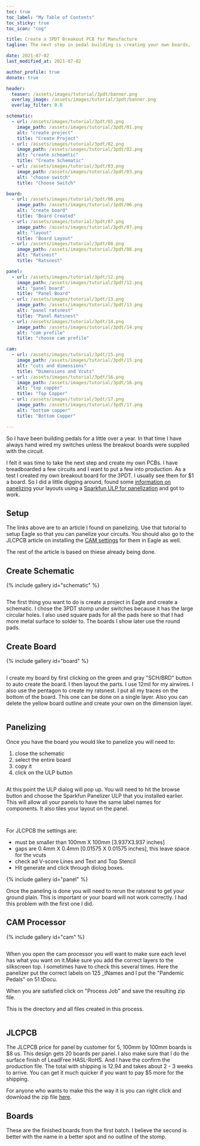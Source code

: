 ```yaml
---
toc: true
toc_label: "My Table of Contents"
toc_sticky: true
toc_icon: "cog"

title: Create a 3PDT Breakout PCB for Manufacture
tagline: The next step in pedal building is creating your own boards,

date: 2021-07-02
last_modified_at: 2021-07-02

author_profile: true
donate: true

header:
  teaser: /assets/images/tutorial/3pdt/banner.png
  overlay_image: /assets/images/tutorial/3pdt/banner.png
  overlay_filter: 0.8

schematic:
  - url: /assets/images/tutorial/3pdt/01.png
    image_path: /assets/images/tutorial/3pdt/01.png
    alt: "create project"
    title: "Create Project"
  - url: /assets/images/tutorial/3pdt/02.png
    image_path: /assets/images/tutorial/3pdt/02.png
    alt: "create scheamtic"
    title: "Create Schematic"
  - url: /assets/images/tutorial/3pdt/03.png
    image_path: /assets/images/tutorial/3pdt/03.png
    alt: "choose switch"
    title: "Choose Switch"

board:
  - url: /assets/images/tutorial/3pdt/06.png
    image_path: /assets/images/tutorial/3pdt/06.png
    alt: "create board"
    title: "Board Created"
  - url: /assets/images/tutorial/3pdt/07.png
    image_path: /assets/images/tutorial/3pdt/07.png
    alt: "layout"
    title: "Board Layout"
  - url: /assets/images/tutorial/3pdt/08.png
    image_path: /assets/images/tutorial/3pdt/08.png
    alt: "Ratsnest"
    title: "Ratsnest"

panel:
  - url: /assets/images/tutorial/3pdt/12.png
    image_path: /assets/images/tutorial/3pdt/12.png
    alt: "panel board"
    title: "Panel Board"
  - url: /assets/images/tutorial/3pdt/13.png
    image_path: /assets/images/tutorial/3pdt/13.png
    alt: "panel ratsnest"
    title: "Panel Ratsnest"
  - url: /assets/images/tutorial/3pdt/14.png
    image_path: /assets/images/tutorial/3pdt/14.png
    alt: "cam profile"
    title: "choose cam profile"

cam:
  - url: /assets/images/tutorial/3pdt/15.png
    image_path: /assets/images/tutorial/3pdt/15.png
    alt: "cuts and dimensions"
    title: "Dimensions and Vcuts"
  - url: /assets/images/tutorial/3pdt/16.png
    image_path: /assets/images/tutorial/3pdt/16.png
    alt: "top copper"
    title: "Top Copper"
  - url: /assets/images/tutorial/3pdt/17.png
    image_path: /assets/images/tutorial/3pdt/17.png
    alt: "bottom copper"
    title: "Bottom Copper"

---
```


So I have been building pedals for a little over a year. In that time I have always hand wired my switches unless the breakout boards were supplied with the circuit.

I felt it was time to take the next step and create my own PCBs. I have breadboarded a few circuits and I want to put a few into production. As a test I created my own breakout board for the 3PDT. I usually see them for $1 a board. So I did a little digging around, found some [information on panelizing](https://maker.pro/pcb/tutorial/how-to-panelize-your-pcbs-in-eagle-using-v-grooves) your layouts using a [Sparkfun ULP for panelization](https://github.com/sparkfun/SparkFun_Eagle_Settings/blob/master/ulp/SparkFun-Panelizer.ulp) and got to work.

## Setup

The links above are to an article I found on panelizing. Use that tutorial to setup Eagle so that you can panelize your circuits. You should also go to the JLCPCB  article on installing the [CAM settings](https://support.jlcpcb.com/article/137-how-to-generate-gerber-and-drill-files-in-autodesk-eagle) for them in Eagle as well.

The rest of the article is based on thiese already being done.

## Create Schematic

{% include gallery id="schematic" %}

<figure  style="width: 220px" class="align-left">
  <a href="{{ site.url }}{{ site.baseurl }}/assets/images/tutorial/3pdt/04.png"><img src="{{ site.url }}{{ site.baseurl }}/assets/images/tutorial/3pdt/04.png" alt=""></a>
</figure>

The first thing you want to do is create a project in Eagle and create a schematic. I chose the 3PDT stomp under switches because it has the large circular holes. I also used square pads for all the pads here so that I had more metal surface to solder to. The boards I show later use the round pads.

## Create Board

{% include gallery id="board" %}

<figure  style="width: 220px" class="align-left">
  <a href="{{ site.url }}{{ site.baseurl }}/assets/images/tutorial/3pdt/05.png"><img src="{{ site.url }}{{ site.baseurl }}/assets/images/tutorial/3pdt/05.png" alt=""></a>
</figure>

I create my board by first clicking on the green and gray "SCH/BRD" button to auto create the board. I then layout the parts. I use 12mil for my airwires. I also use the pentagon to create my ratsnest. I put all my traces on the bottom of the board. This one can be done on a single layer. Also you can delete the yellow board outline and create your own on the dimension layer.

<figure  class="align-center">
  <a href="{{ site.url }}{{ site.baseurl }}/assets/images/tutorial/3pdt/09.png"><img src="{{ site.url }}{{ site.baseurl }}/assets/images/tutorial/3pdt/09.png" alt=""></a>
</figure>

## Panelizing

Once you have the board you would like to panelize you will need to:

1. close the schematic
2. select the entire board
3. copy it
4. click on the ULP button

<figure  style="width: 220px" class="align-left">
  <a href="{{ site.url }}{{ site.baseurl }}/assets/images/tutorial/3pdt/09.5.png"><img src="{{ site.url }}{{ site.baseurl }}/assets/images/tutorial/3pdt/09.5.png" alt=""></a>
</figure>

At this point the ULP dialog will pop up. You will need to hit the browse button and choose the Sparkfun Panelizer ULP that you installed earlier. This will allow all your panels to have the same label names for components. It also tiles your layout on the panel.

<figure  style="width: 120px" class="align-right">
  <a href="{{ site.url }}{{ site.baseurl }}/assets/images/tutorial/3pdt/10.png"><img src="{{ site.url }}{{ site.baseurl }}/assets/images/tutorial/3pdt/10.png" alt=""></a>
</figure>
<figure  style="width: 120px" class="align-right">
  <a href="{{ site.url }}{{ site.baseurl }}/assets/images/tutorial/3pdt/11.png"><img src="{{ site.url }}{{ site.baseurl }}/assets/images/tutorial/3pdt/11.png" alt=""></a>
</figure>

For JLCPCB the settings are:

* must be smaller than 100mm X 100mm [3.937X3.937 inches]
* gaps are 0.4mm X 0.4mm [0.01575 X 0.01575 inches], this leave space for the vcuts
* check ad V-score Lines and Text and Top Stencil
* Hit generate and click through diolog boxes.

{% include gallery id="panel" %}

Once the paneling is done you will need to rerun the ratsnest to get your ground plain. This is important or your board will not work correctly. I had this problem with the first one I did.

## CAM Processor

{% include gallery id="cam" %}

<figure  class="align-center">
  <a href="{{ site.url }}{{ site.baseurl }}/assets/images/tutorial/3pdt/18.png"><img src="{{ site.url }}{{ site.baseurl }}/assets/images/tutorial/3pdt/18.png" alt=""></a>
</figure>

When you open the cam processor you will want to make sure each level has what you want on it.Make sure you add the correct layers to the silkscreen top. I sometimes have to check this several times. Here the panelizer put the correct labels on 125 _tNames and I put the "Pandemic Pedals" on 51 tDocu. 

When you are satisfied click on "Process Job" and save the resulting zip file.

This is the directory and all files created in this process.

<figure  class="align-center">
  <a href="{{ site.url }}{{ site.baseurl }}/assets/images/tutorial/3pdt/19.png"><img src="{{ site.url }}{{ site.baseurl }}/assets/images/tutorial/3pdt/19.png" alt=""></a>
</figure>

## JLCPCB

The JLCPCB price for panel by customer for 5, 100mm by 100mm boards is $8 us. This design gets 20 boards per panel. I also make sure that I do the surface finish of LeadFree HASL-RoHS. And I have the confirm the production file. The total with shipping is 12.94 and takes about 2 - 3 weeks to arrive. You can get it much quicker if you want to pay $5 more for the shipping.

For anyone who wants to make this the way it is you can right click and download the zip file [here](/assets/resources/3PDT_Stomp-Panel_2021-07-02.zip).

## Boards

These are the finished boards from the first batch. I believe the second is better with the name in a better spot and no outline of the stomp.

<figure  class="align-center">
  <a href="{{ site.url }}{{ site.baseurl }}/assets/images/tutorial/3pdt/boards.jpg"><img src="{{ site.url }}{{ site.baseurl }}/assets/images/tutorial/3pdt/boards.jpg" alt=""></a>
</figure>

